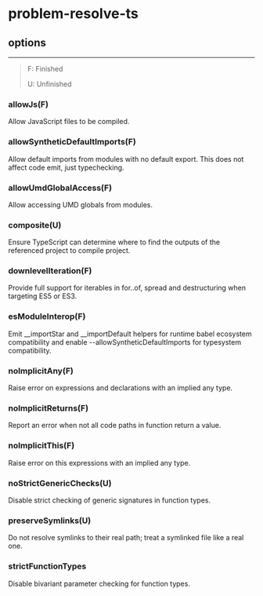 # problem-resolve-ts

## options
***

> F: Finished
>
> U: Unfinished

### allowJs(F)

Allow JavaScript files to be compiled.

### allowSyntheticDefaultImports(F)

Allow default imports from modules with no default export. This does not affect code emit, just typechecking.

### allowUmdGlobalAccess(F)

Allow accessing UMD globals from modules.

### composite(U)

Ensure TypeScript can determine where to find the outputs of the referenced project to compile project.

### downlevelIteration(F)

Provide full support for iterables in for..of, spread and destructuring when targeting ES5 or ES3.

### esModuleInterop(F)

Emit __importStar and __importDefault helpers for runtime babel ecosystem compatibility and enable --allowSyntheticDefaultImports for typesystem compatibility.

### noImplicitAny(F)

Raise error on expressions and declarations with an implied any type.

### noImplicitReturns(F)

Report an error when not all code paths in function return a value.

### noImplicitThis(F)

Raise error on this expressions with an implied any type.

### noStrictGenericChecks(U)

Disable strict checking of generic signatures in function types.

### preserveSymlinks(U)

Do not resolve symlinks to their real path; treat a symlinked file like a real one.

### strictFunctionTypes

Disable bivariant parameter checking for function types.
